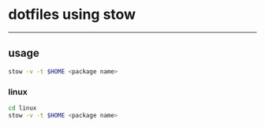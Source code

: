 # dotfiles using stow

---

## usage


```bash
stow -v -t $HOME <package name>
```

### linux

```bash
cd linux
stow -v -t $HOME <package name>
```
